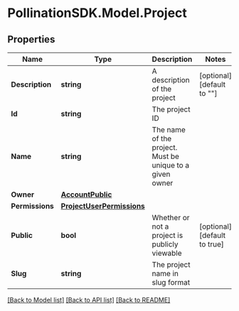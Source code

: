 
# PollinationSDK.Model.Project

## Properties

Name | Type | Description | Notes
------------ | ------------- | ------------- | -------------
**Description** | **string** | A description of the project | [optional] [default to ""]
**Id** | **string** | The project ID | 
**Name** | **string** | The name of the project. Must be unique to a given owner | 
**Owner** | [**AccountPublic**](AccountPublic.md) |  | 
**Permissions** | [**ProjectUserPermissions**](ProjectUserPermissions.md) |  | 
**Public** | **bool** | Whether or not a project is publicly viewable | [optional] [default to true]
**Slug** | **string** | The project name in slug format | 

[[Back to Model list]](../README.md#documentation-for-models)
[[Back to API list]](../README.md#documentation-for-api-endpoints)
[[Back to README]](../README.md)

